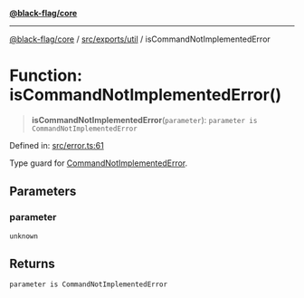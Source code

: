 [**@black-flag/core**](../../../../README.md)

***

[@black-flag/core](../../../../README.md) / [src/exports/util](../README.md) / isCommandNotImplementedError

# Function: isCommandNotImplementedError()

> **isCommandNotImplementedError**(`parameter`): `parameter is CommandNotImplementedError`

Defined in: [src/error.ts:61](https://github.com/Xunnamius/black-flag/blob/40d21584fb01de3f46f2fedf60011594304c55d4/src/error.ts#L61)

Type guard for [CommandNotImplementedError](../classes/CommandNotImplementedError.md).

## Parameters

### parameter

`unknown`

## Returns

`parameter is CommandNotImplementedError`
